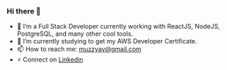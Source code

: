 ### Hi there 👋

- 🔭 I’m a Full Stack Developer currently working with ReactJS, NodeJS, PostgreSQL, and many other cool tools.
- 🌱 I’m currently studying to get my AWS Developer Certificate.
- 📫 How to reach me: [muzzyay@gmail.com](mailto:muzzyay@gmail.com)
- ⚡ Connect on [Linkedin](https://www.linkedin.com/in/mustafa-ay-dev/)
<!--
**muzzyay/muzzyay** is a ✨ _special_ ✨ repository because its `README.md` (this file) appears on your GitHub profile.

Here are some ideas to get you started:

- 🔭 I’m currently working on ...
- 🌱 I’m currently learning ...
- 👯 I’m looking to collaborate on ...
- 🤔 I’m looking for help with ...
- 💬 Ask me about ...
- 📫 How to reach me: ...
- 😄 Pronouns: ...
- ⚡ Fun fact: ...
-->

